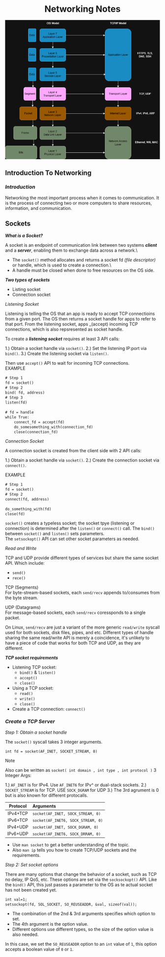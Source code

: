 <div align="center">
<h1 align="center">Networking Notes</h1>

<p align="center">
<img src="https://github.com/jracelis-hub/my-learning-notes/blob/main/images/osi_tcp_ip.png">
</p>

</div>

## Introduction To Networking

### ***Introduction***

Networking the most important process when it comes to communication. It is the process of connecting two or more computers to share resources, information, and communication.


## Sockets

***What is a Socket?***

A socket is an endpoint of communication link between two systems ***client*** and a ***server***, enabling them to exchange data across a network.\

* The `socket()` method allocates and returns a socket fd _(file descriptor)_ or handle, which is used to create a connection.\
* A handle must be closed when done to free resources on the OS side.


***Two types of sockets***

* Listing socket
* Connection socket

_Listening Socket_

Listening is telling the OS that an app is ready to accept TCP connectioins from a given port. The OS then returns a socket handle for apps to refer to that port. From the listening socket, apps _(accept) incoming TCP connections, which is also repsresented as socket handle. 

To create a ***listening socket*** requires at least 3 API calls:

1.) Obtain a socket handle via `socket()`.
2.) Set the listening IP:port via `bind()`.
3.) Create the listening socket via `listen()`.

Then use `accept()` API to wait for incoming TCP connections.\
EXAMPLE
```
# Step 1
fd = socket()
# Step 2
bind( fd, address)
# Step 3
listen(fd)

# fd = handle
while True:
	connect_fd = accept(fd)
	do_somesomething_with(connection_fd)
	close(connection_fd)
```

_Connection Socket_

A connection socket is created from the client side with 2 API calls:

1.) Obtain a socket handle via `socket()`.
2.) Create the connection socket via `connect()`.

EXAMPLE
```
# Step 1
fd = socket()
# Step 2
connect(fd, address)

do_something_with(fd)
close(fd)
```

`socket()` creates a typeless socket; the socket tpye (listening or connection) is determined after the `listen()` or `connect()` call. The `bind()` between `socket()` and `listen()` sets parameters.\
The `setsockopt()` API can set other socket parameters as needed.

_Read and Write_

TCP and UDP provide different types of services but share the same socket API. Which include:
* `send()`
* `rece()`

TCP (Segments)\
For byte-stream-based sockets, each `send/recv` appends to/consumes from the byte stream.

UDP (Datagrams)\
For message-based sockets, each `send/recv` coressponds to a single packet.

On Linux, `send/recv` are just a variant of the more generic `read/write` syscall used for both sockets, disk files, pipes, and etc. Different types of handle sharing the same read/write API is merely a coincidence, it's unlikely to have a piece of code that works for both TCP and UDP, as they are different.

***TCP socket requirements***

* Listening TCP socket:
	* `bind()` & `listen()`
	* `accept()`
	* `close()`
* Using a TCP socket:
	* `read()`
	* `write()`
	* `close()`
* Create a TCP connection: `connect()`

### ***Create a TCP Server***

_Step 1: Obtain a socket handle_

The `socket()` syscall takes 3 integer arguments.
```
int fd = socket(AF_INET, SOCKET_STREAM, 0)
```
> [!NOTE]
> Also can be written as `socket( int domain , int type , int protocol )`
3 Integer Args:

1.) `AF_INET` is for IPv4. Use `AF_INET6` for IPv^ or dual-stack sockets.
2.) `SOCKET_STREAM` is for TCP. USE `SOCK_DGRAM` for UDP
3.) The 3rd agrument is 0 but is also known for different protocalls.

| Protocol | Arguments |
|:---:|:---|
| IPv4+TCP | `socket(AF_INET, SOCK_STREAM, 0)` |
| IPv6+TCP | `socket(AF_INET6, SOCK_STREAM, 0)` |
| IPv4+UDP | `socket(AF_INET, SOCK_DGRAM, 0)` |
| IPv6+UDP | `socket(AF_INET6, SOCK_DRRAM, 0)` |

* Use `man socket` to get a better understanding of the topic.
* Also `man ip` tells you how to create TCP/UDP sockets and the requirements.

_Step 2: Set socket options_

There are many options that change the behavior of a socket, such as TCP no delay, IP QoS, etc. These options are set via the `socksockopt()` API. Like the `bind()` API, this just passes a parameter to the OS as te actual socket has not been created yet.

```
int val=1;
setsockopt(fd, SOL_SOCKET, SO_REUSEADDR, &val, sizeof(val));
```

* The combination of the 2nd & 3rd arguments specifies which option to set.
* The 4th argument is the option value.
* Different options use different types, so the size of the option value is also needed.

In this case, we set the `SO_REUSEADDR` option to an `int` value of `1`, this option accepts a boolean value of `0` or `1`. 








